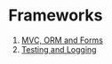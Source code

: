 # Frameworks

1. [MVC, ORM and Forms](MVC_ORM_&_Forms)
2. [Testing and Logging](Logging_and_Testing)